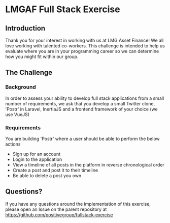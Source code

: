 # LMGAF Full Stack Exercise

## Introduction

Thank you for your interest in working with us at LMG Asset Finance!
We all love working with talented co-workers. This challenge is intended to help us evaluate where you are in your programming career so we can determine how you might fit within our group.

## The Challenge

### Background

In order to assess your ability to develop full stack applications from a small number of requirements, we ask that you develop a small Twitter clone, 'Postr' in Laravel, InertiaJS and a frontend framework of your choice (we use VueJS)

### Requirements

You are building 'Postr' where a user should be able to perform the below actions

- Sign up for an account
- Login to the application
- View a timeline of all posts in the platform in reverse chronological order
- Create a post and post it to their timeline
- Be able to delete a post you own

## Questions?

If you have any questions around the implementation of this exercise, please open an Issue on the parent repository at https://github.com/positivegroup/fullstack-exercise
